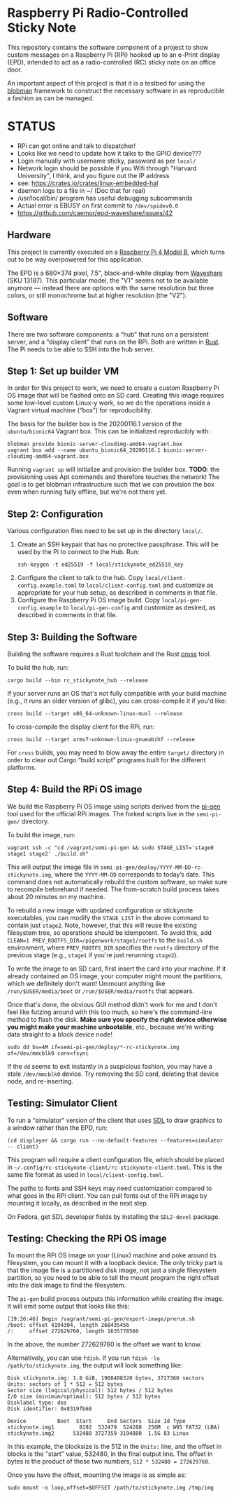 # Raspberry Pi Radio-Controlled Sticky Note

This repository contains the software component of a project to show custom
messages on a Raspberry Pi (RPi) hooked up to an e-Print display (EPD),
intended to act as a radio-controlled (RC) sticky note on an office door.

An important aspect of this project is that it is a testbed for using the
[blobman][blobman] framework to construct the necessary software in as
reproducible a fashion as can be managed.

[blobman]: https://github.com/pkgw/blobman/

# STATUS

- RPi can get online and talk to dispatcher!
- Looks like we need to update how it talks to the GPIO device???
- Login manually with username sticky, password as per `local/`
- Network login should be possible if you Wifi through "Harvard University", I think,
  and you figure out the IP address
- see: https://crates.io/crates/linux-embedded-hal
- daemon logs to a file in ~/ (Doc that for real)
- /usr/local/bin/ program has useful debugging subcommands
- Actual error is EBUSY on first commit to `/dev/spidev0.0`
- https://github.com/caemor/epd-waveshare/issues/42


## Hardware

This project is currently executed on a
[Raspberry Pi 4 Model B](https://www.raspberrypi.org/products/raspberry-pi-4-model-b/),
which turns out to be way overpowered for this application.

The EPD is a 680×374 pixel, 7.5", black-and-white display from
[Waveshare](https://www.waveshare.com/product/displays/e-paper.htm) (SKU
13187). This particular model, the "V1" seems not to be available anymore —
instead there are options with the same resolution but three colors, or still
monochrome but at higher resolution (the "V2").


## Software

There are two software components: a “hub” that runs on a persistent server,
and a “display client” that runs on the RPi. Both are written in
[Rust](https://rust-lang.org/). The Pi needs to be able to SSH into the hub
server.


## Step 1: Set up builder VM

In order for this project to work, we need to create a custom Raspberry Pi OS
image that will be flashed onto an SD card. Creating this image requires some
low-level custom Linux-y work, so we do the operations inside a Vagrant
virtual machine (“box”) for reproducibility.

The basis for the builder box is the 20200116.1 version of the
`ubuntu/bionic64` Vagrant box. This can be initialized reproducibly with:

```
blobman provide bionic-server-cloudimg-amd64-vagrant.box
vagrant box add --name ubuntu_bionic64_20200116.1 bionic-server-cloudimg-amd64-vagrant.box
```

Running `vagrant up` will initialize and provision the builder box. **TODO**:
the provisioning uses Apt commands and therefore touches the network! The goal
is to get blobman infrastructure such that we can provision the box even when
running fully offline, but we're not there yet.


## Step 2: Configuration

Various configuration files need to be set up in the directory `local/`.

1. Create an SSH keypair that has no protective passphrase. This will be used
   by the Pi to connect to the Hub. Run:
   ```
   ssh-keygen -t ed25519 -f local/stickynote_ed25519_key
   ```
2. Configure the client to talk to the hub. Copy
   `local/client-config.example.toml` to `local/client-config.toml` and
   customize as appropriate for your hub setup, as described in comments in
   that file.
3. Configure the Raspberry Pi OS image build. Copy
   `local/pi-gen-config.example` to `local/pi-gen-config` and customize as
   desired, as described in comments in that file.


## Step 3: Building the Software

Building the software requires a Rust toolchain and the Rust
[cross](https://github.com/rust-embedded/cross) tool.

To build the hub, run:

```
cargo build --bin rc_stickynote_hub --release
```

If your server runs an OS that's not fully compatible with your build machine
(e.g., it runs an older version of glibc), you can cross-compile it if you'd
like:

```
cross build --target x86_64-unknown-linux-musl --release
```

To cross-compile the display client for the RPi, run:

```
cross build --target armv7-unknown-linux-gnueabihf --release
```

For `cross` builds, you may need to blow away the entire `target/` directory in
order to clear out Cargo “build script” programs built for the different
platforms.


## Step 4: Build the RPi OS image

We build the Raspberry Pi OS image using scripts derived from the
[pi-gen][pi-gen] tool used for the official RPi images. The forked scripts
live in the `semi-pi-gen/` directory.

[pi-gen]: https://github.com/RPi-Distro/pi-gen

To build the image, run:

```
vagrant ssh -c "cd /vagrant/semi-pi-gen && sudo STAGE_LIST='stage0 stage1 stage2' ./build.sh"
```

This will output the image file in
`semi-pi-gen/deploy/YYYY-MM-DD-rc-stickynote.img`, where the `YYYY-MM-DD`
corresponds to today’s date. This command does not automatically rebuild the
custom software, so make sure to recompile beforehand if needed. The
from-scratch build process takes about 20 minutes on my machine.

To rebuild a new image with updated configuration or stickynote executables, you
can modify the `STAGE_LIST` in the above command to contain just `stage2`. Note,
however, that this will reuse the existing filesystem tree, so operations should
be idempotent. To avoid this, add `CLEAN=1
PREV_ROOTFS_DIR=/pigenwork/stage1/rootfs` to the `build.sh` environment, where
`PREV_ROOTFS_DIR` specifies the `rootfs` directory of the previous stage (e.g.,
`stage1` if you're just rerunning `stage2`).

To write the image to an SD card, first insert the card into your machine. If it
already contained an OS image, your computer might mount the partitions, which
we definitely don't want! Ummount anything like `/run/$USER/media/boot` or
`/run/$USER/media/rootfs` that appears.

Once that's done, the obvious GUI method didn't work for me and I don't feel
like futzing around with this too much, so here's the command-line method to
flash the disk. **Make sure you specify the right device otherwise you might
make your machine unbootable**, etc., because we're writing data straight to a
block device node!

```
sudo dd bs=4M if=semi-pi-gen/deploy/*-rc-stickynote.img of=/dev/mmcblk0 conv=fsync
```

If the `dd` seems to exit instantly in a suspicious fashion, you may have a
stale `/dev/mmcblk0` device. Try removing the SD card, deleting that device
node, and re-inserting.


## Testing: Simulator Client

To run a “simulator” version of the client that uses
[SDL](https://www.libsdl.org/) to draw graphics to a window rather than the
EPD, run:

```
(cd displayer && cargo run --no-default-features --features=simulator -- client)
```

This program will require a client configuration file, which should be placed
in `~/.config/rc-stickynote-client/rc-stickynote-client.toml`. This is the
same file format as used in `local/client-config.toml`.

The paths to fonts and SSH keys may need customization compared to what goes in
the RPi client. You can pull fonts out of the RPi image by mounting it locally,
as described in the next step.

On Fedora, get SDL developer fields by installing the `SDL2-devel` package.


## Testing: Checking the RPi OS image

To mount the RPi OS image on your (Linux) machine and poke around its
filesystem, you can mount it with a loopback device. The only tricky part is
that the image file is a partitioned disk image, not just a single filesystem
partition, so you need to be able to tell the mount program the right offset
into the disk image to find the filesystem.

The `pi-gen` build process outputs this information while creating the image. It
will emit some output that looks like this:

```
[19:26:46] Begin /vagrant/semi-pi-gen/export-image/prerun.sh
/boot: offset 4194304, length 268435456
/:     offset 272629760, length 1635778560
```

In the above, the number 272629760 is the offset we want to know.

Alternatively, you can use `fdisk`. If you run `fdisk -lu /path/to/stickynote.img`, the
output will look something like:

```
Disk stickynote.img: 1.8 GiB, 1908408320 bytes, 3727360 sectors
Units: sectors of 1 * 512 = 512 bytes
Sector size (logical/physical): 512 bytes / 512 bytes
I/O size (minimum/optimal): 512 bytes / 512 bytes
Disklabel type: dos
Disk identifier: 0x8319fb68

Device          Boot  Start     End Sectors  Size Id Type
stickynote.img1        8192  532479  524288  256M  c W95 FAT32 (LBA)
stickynote.img2      532480 3727359 3194880  1.5G 83 Linux
```

In this example, the blocksize is the 512 in the `Units:` line, and the offset
in blocks is the "start" value, 532480, in the final output line. The offset
in bytes is the product of these two numbers, `512 * 532480 = 272629760`.

Once you have the offset, mounting the image is as simple as:

```
sudo mount -o loop,offset=$OFFSET /path/to/stickynote.img /tmp/img
```
